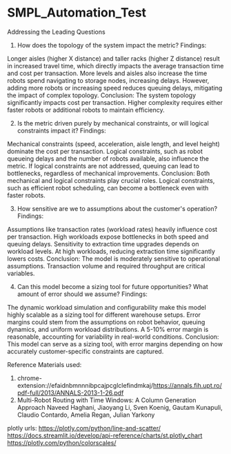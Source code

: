 # SMPL_Automation_Test

Addressing the Leading Questions
1. How does the topology of the system impact the metric?
Findings:

Longer aisles (higher X distance) and taller racks (higher Z distance) result in increased travel time, which directly impacts the average transaction time and cost per transaction.
More levels and aisles also increase the time robots spend navigating to storage nodes, increasing delays.
However, adding more robots or increasing speed reduces queuing delays, mitigating the impact of complex topology.
Conclusion: The system topology significantly impacts cost per transaction. Higher complexity requires either faster robots or additional robots to maintain efficiency.

2. Is the metric driven purely by mechanical constraints, or will logical constraints impact it?
Findings:

Mechanical constraints (speed, acceleration, aisle length, and level height) dominate the cost per transaction.
Logical constraints, such as robot queueing delays and the number of robots available, also influence the metric. If logical constraints are not addressed, queuing can lead to bottlenecks, regardless of mechanical improvements.
Conclusion: Both mechanical and logical constraints play crucial roles. Logical constraints, such as efficient robot scheduling, can become a bottleneck even with faster robots.

3. How sensitive are we to assumptions about the customer's operation?
Findings:

Assumptions like transaction rates (workload rates) heavily influence cost per transaction. High workloads expose bottlenecks in both speed and queuing delays.
Sensitivity to extraction time upgrades depends on workload levels. At high workloads, reducing extraction time significantly lowers costs.
Conclusion: The model is moderately sensitive to operational assumptions. Transaction volume and required throughput are critical variables.

4. Can this model become a sizing tool for future opportunities? What amount of error should we assume?
Findings:

The dynamic workload simulation and configurability make this model highly scalable as a sizing tool for different warehouse setups.
Error margins could stem from the assumptions on robot behavior, queuing dynamics, and uniform workload distributions.
A 5-10% error margin is reasonable, accounting for variability in real-world conditions.
Conclusion: This model can serve as a sizing tool, with error margins depending on how accurately customer-specific constraints are captured.


Reference Materials used:
1) chrome-extension://efaidnbmnnnibpcajpcglclefindmkaj/https://annals.fih.upt.ro/pdf-full/2013/ANNALS-2013-1-26.pdf
2) Multi-Robot Routing with Time Windows: A Column Generation Approach
Naveed Haghani, Jiaoyang Li, Sven Koenig, Gautam Kunapuli, Claudio Contardo, Amelia Regan, Julian Yarkony

plotly urls: 
https://plotly.com/python/line-and-scatter/
https://docs.streamlit.io/develop/api-reference/charts/st.plotly_chart
https://plotly.com/python/colorscales/
